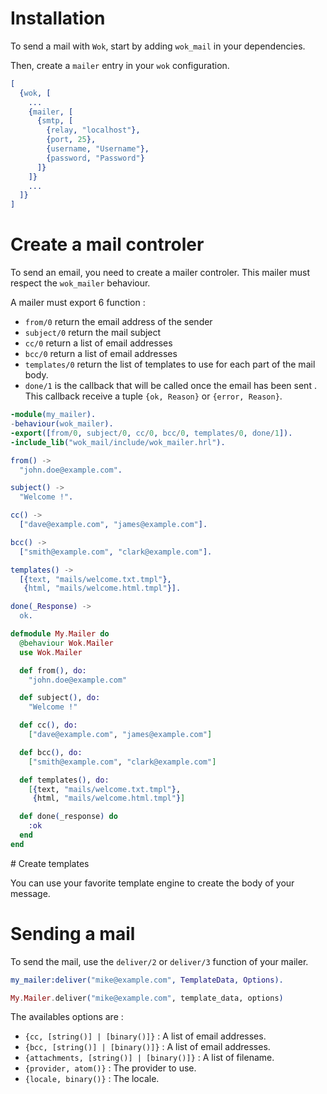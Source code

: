 # Installation

To send a mail with `Wok`, start by adding `wok_mail` in your dependencies.

Then, create a `mailer` entry in your `wok` configuration.

```erlang
[
  {wok, [
    ...
    {mailer, [
      {smtp, [
        {relay, "localhost"},
        {port, 25},
        {username, "Username"},
        {password, "Password"}
      ]}
    ]}
    ...
  ]}
]
```

# Create a mail controler

To send an email, you need to create a mailer controler. This mailer must respect the `wok_mailer` behaviour.

A mailer must export 6 function :

* `from/0` return the email address of the sender
* `subject/0` return the mail subject
* `cc/0` return a list of email addresses
* `bcc/0` return a list of email addresses
* `templates/0` return the list of templates to use for each part of the mail body.
* `done/1` is the callback that will be called once the email has been sent . This callback receive a tuple `{ok, Reason}` or `{error, Reason}`.

```erlang
-module(my_mailer).
-behaviour(wok_mailer).
-export([from/0, subject/0, cc/0, bcc/0, templates/0, done/1]).
-include_lib("wok_mail/include/wok_mailer.hrl").

from() ->
  "john.doe@example.com".

subject() ->
  "Welcome !".

cc() ->
  ["dave@example.com", "james@example.com"].

bcc() ->
  ["smith@example.com", "clark@example.com"].

templates() ->
  [{text, "mails/welcome.txt.tmpl"},
   {html, "mails/welcome.html.tmpl"}].

done(_Response) ->
  ok.
```

```elixir
defmodule My.Mailer do
  @behaviour Wok.Mailer
  use Wok.Mailer

  def from(), do:
    "john.doe@example.com"

  def subject(), do:
    "Welcome !"

  def cc(), do:
    ["dave@example.com", "james@example.com"]

  def bcc(), do:
    ["smith@example.com", "clark@example.com"]

  def templates(), do:
    [{text, "mails/welcome.txt.tmpl"},
     {html, "mails/welcome.html.tmpl"}]

  def done(_response) do
    :ok
  end
end
```

# Create templates

You can use your favorite template engine to create the body of your message.

# Sending a mail

To send the mail, use the `deliver/2` or `deliver/3` function of your mailer.

```erlang
my_mailer:deliver("mike@example.com", TemplateData, Options).
```

```elixir
My.Mailer.deliver("mike@example.com", template_data, options)
```

The availables options are :

* `{cc, [string()] | [binary()]}` : A list of email addresses.
* `{bcc, [string()] | [binary()]}` : A list of email addresses.
* `{attachments, [string()] | [binary()]}` : A list of filename.
* `{provider, atom()}` : The provider to use.
* `{locale, binary()}` : The locale.

